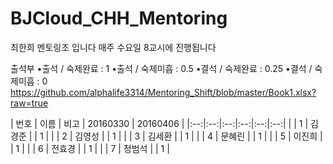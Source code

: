 # BJCloud_CHH_Mentoring
최한희 멘토링조 입니다
매주 수요일 8교시에 진행됩니다

출석부
•출석 / 숙제완료 : 1 
•출석 / 숙제미흡 : 0.5 
•결석 / 숙제완료 : 0.25 
•결석 / 숙제미흡 : 0
https://github.com/alphalife3314/Mentoring_Shift/blob/master/Book1.xlsx?raw=true
 
 | 번호 | 이름 | 비고 | 20160330 | 20160406 |
|:--:|:--:|:--:|:--:|:--:|:--:|
|  | 1 | 김경준 |  | 1 |
|  | 2 | 김영성 |  | 1 |
|  | 3 | 김세환 |  | 1 |
|  | 4 | 문혜린 |  | 1 |
|  | 5 | 이진희 |  | 1 |
|  | 6 | 전효경 |  | 1 |
|  | 7 | 정범석 |  | 1 |
